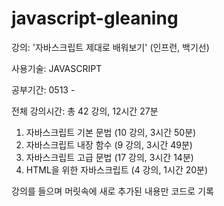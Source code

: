 # javascript-gleaning

강의: '자바스크립트 제대로 배워보기' (인프런, 백기선)

사용기술: JAVASCRIPT

공부기간: 0513 - 

전체 강의시간:
총 42 강의, 12시간 27분

1. 자바스크립트 기본 문법 (10 강의, 3시간 50분)
2. 자바스크립트 내장 함수 (9 강의, 3시간 49분)
3. 자바스크립트 고급 문법 (17 강의, 3시간 14분)
4. HTML을 위한 자바스크립트 (4 강의, 1시간 20분)

강의를 들으며 머릿속에 새로 추가된 내용만 코드로 기록
